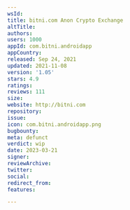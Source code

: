 ```yaml
---
wsId: 
title: bitni.com Anon Crypto Exchange
altTitle: 
authors: 
users: 1000
appId: com.bitni.androidapp
appCountry: 
released: Sep 24, 2021
updated: 2021-11-08
version: '1.05'
stars: 4.9
ratings: 
reviews: 111
size: 
website: http://bitni.com
repository: 
issue: 
icon: com.bitni.androidapp.png
bugbounty: 
meta: defunct
verdict: wip
date: 2023-03-21
signer: 
reviewArchive: 
twitter: 
social: 
redirect_from: 
features: 

---
```


